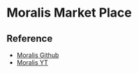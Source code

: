 # Moralis Market Place

## Reference
- [Moralis Github](https://github.com/ethereum-boilerplate/ethereum-boilerplate)
- [Moralis YT](https://www.youtube.com/watch?v=WZWCzsB1xUE&list=PLFPZ8ai7J-iR4F882O2mBjqydynG9iDZS&index=1)